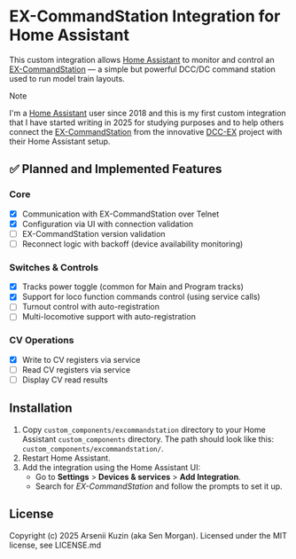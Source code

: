 # EX-CommandStation Integration for Home Assistant
This custom integration allows [Home Assistant](https://www.home-assistant.io/) to monitor and control an [EX-CommandStation](https://dcc-ex.com/ex-commandstation/index.html) — a simple but powerful DCC/DC command station used to run model train layouts.

> [!NOTE]
> I'm a [Home Assistant](https://www.home-assistant.io/) user since 2018 and this is my first custom integration that I have started writing in 2025 for studying purposes and to help others connect the [EX-CommandStation](https://dcc-ex.com/ex-commandstation/index.html) from the innovative [DCC-EX](https://dcc-ex.com/) project with their Home Assistant setup.

## ✅ Planned and Implemented Features

### Core
- [x] Communication with EX-CommandStation over Telnet
- [x] Configuration via UI with connection validation
- [ ] EX-CommandStation version validation
- [ ] Reconnect logic with backoff (device availability monitoring)

### Switches & Controls
- [x] Tracks power toggle (common for Main and Program tracks)
- [x] Support for loco function commands control (using service calls)
- [ ] Turnout control with auto-registration
- [ ] Multi-locomotive support with auto-registration

### CV Operations
- [x] Write to CV registers via service
- [ ] Read CV registers via service
- [ ] Display CV read results

## Installation
1. Copy `custom_components/excommandstation` directory to your Home Assistant `custom_components` directory. The path should look like this: `custom_components/excommandstation/`.
2. Restart Home Assistant.
3. Add the integration using the Home Assistant UI:
   - Go to **Settings** > **Devices & services** > **Add Integration**.
   - Search for *EX-CommandStation* and follow the prompts to set it up.

## License
Copyright (c) 2025 Arsenii Kuzin (aka Sen Morgan). Licensed under the MIT license, see LICENSE.md
